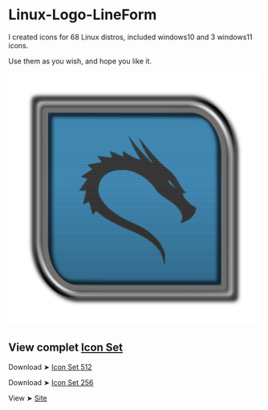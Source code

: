 # Linux-Logo-LineForm

I created icons for 68 Linux distros, included windows10 and 3 windows11 icons.

Use them as you wish, and hope you like it. 

<img src="512/Kali.png" alt="Github Project"> 

## View complet [Icon Set](https://github.com/chris1111/Linux-Logo-LineForm/blob/main/View-Set.md)

Download ➤ [Icon Set 512]()

Download ➤ [Icon Set 256]()

View ➤ [Site]()
 
